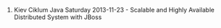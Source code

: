 1. Kiev Ciklum Java Saturday 2013-11-23 - Scalable and Highly Available Distributed System with JBoss
